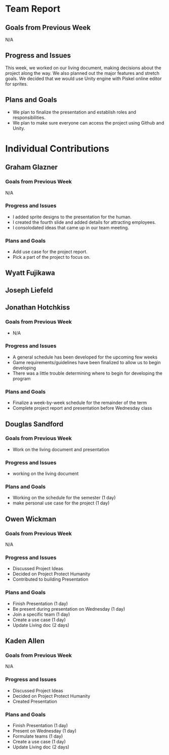 # Team Report

## Goals from Previous Week
N/A
## Progress and Issues
This week, we worked on our living document, making decisions about the project along the way. We also planned out the major features and stretch goals. We decided that we would use Unity engine with Piskel online editor for sprites.
## Plans and Goals
* We plan to finalize the presentation and establish roles and responsibilities.
* We plan to make sure everyone can access the project using Github and Unity.

# Individual Contributions

## Graham Glazner
### Goals from Previous Week
N/A

### Progress and Issues
* I added sprite designs to the presentation for the human. 
* I created the fourth slide and added details for attracting employees.
* I consolodated ideas that came up in our team meeting.

### Plans and Goals
* Add use case for the project report.
* Pick a part of the project to focus on.

## Wyatt Fujikawa

## Joseph Liefeld

## Jonathan Hotchkiss

### Goals from Previous Week
* N/A

### Progress and Issues
* A general schedule has been developed for the upcoming few weeks
* Game requirements/guidelines have been finalized to allow us to begin developing
* There was a little trouble determining where to begin for developing the program

### Plans and Goals
* Finalize a week-by-week schedule for the remainder of the term
* Complete project report and presentation before Wednesday class

## Douglas Sandford
### Goals from Previous Week
* Work on the living document and presentation
  
### Progress and Issues
* working on the living document


### Plans and Goals
* Working on the schedule for the semester (1 day)
* make personal use case for the project (1 day)
  
## Owen Wickman
### Goals from Previous Week
N/A

### Progress and Issues
* Discussed Project Ideas
* Decided on Project Protect Humanity
* Contributed to building Presentation

### Plans and Goals
* Finish Presentation (1 day)
* Be present during presentation on Wednesday (1 day)
* Join a specific team (1 day)
* Create a use case (1 day)
* Update Living doc (2 days)

## Kaden Allen

### Goals from Previous Week
N/A

### Progress and Issues
* Discussed Project Ideas
* Decided on Project Protect Humanity
* Created Presentation

### Plans and Goals
* Finish Presentation (1 day)
* Present on Wednesday (1 day)
* Formulate teams (1 day)
* Create a use case (1 day)
* Update Living doc (2 days)
